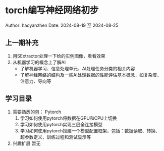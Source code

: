 # torch编写神经网络初步

Author: haoyanzhen
Date:   2024-08-19 至 2024-08-25

## 上一期补充

1. 用SExtractor处理一下给的实例图像，看看效果
2. 从机器学习的概念上了解AI
   - 了解机器学习、信息处理单元、AI处理任务分类的相关内容
   - 了解神经网络的结构及一些AI处理数据的性能评估基本概念，如复杂度、注意力、导向等

## 学习目录

1. 需要熟悉的包： Pytorch
   1. 学习如何使用pytorch将数据在GPU和CPU上切换
   2. 学习如何使用pytorch实现三层全连接模型
   3. 学习如何使用pytorch搭建一个模型配置框架，包括：数据读取、转换、超参数定义、训练过程和测试显示等
2. 兴趣扩展
    暂无
